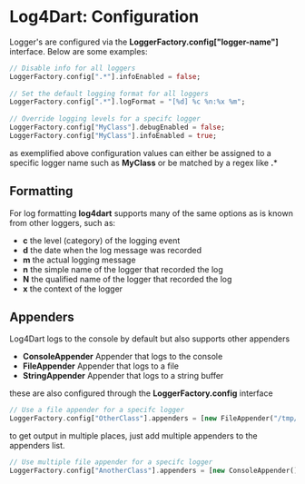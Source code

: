 Log4Dart: Configuration
=======================

Logger's are configured via the **LoggerFactory.config["logger-name"]** interface. Below are some examples: 

```dart
// Disable info for all loggers 
LoggerFactory.config[".*"].infoEnabled = false;
  
// Set the default logging format for all loggers
LoggerFactory.config[".*"].logFormat = "[%d] %c %n:%x %m";
  
// Override logging levels for a specifc logger
LoggerFactory.config["MyClass"].debugEnabled = false;
LoggerFactory.config["MyClass"].infoEnabled = true;
```

as exemplified above configuration values can either be assigned to a specific logger name
such as **MyClass** or be matched by a regex like **.***

Formatting
----------
For log formatting **log4dart** supports many of the same options as is known
from other loggers, such as:

 * **c** the level (category) of the logging event
 * **d** the date when the log message was recorded
 * **m** the actual logging message
 * **n** the simple name of the logger that recorded the log
 * **N** the qualified name of the logger that recorded the log
 * **x** the context of the logger

Appenders
---------
Log4Dart logs to the console by default but also supports other appenders 

  * **ConsoleAppender** Appender that logs to the console
  * **FileAppender** Appender that logs to a file
  * **StringAppender** Appender that logs to a string buffer 

these are also configured through the **LoggerFactory.config** interface 

```dart
// Use a file appender for a specifc logger
LoggerFactory.config["OtherClass"].appenders = [new FileAppender("/tmp/log.txt")];
```

to get output in multiple places, just add multiple appenders to the appenders list.

```dart
// Use multiple file appender for a specifc logger
LoggerFactory.config["AnotherClass"].appenders = [new ConsoleAppender(), new FileAppender("/tmp/log.txt")];
```

